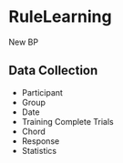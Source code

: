# RuleLearning

New BP

## Data Collection

- Participant
- Group
- Date
- Training Complete Trials
- Chord
- Response
- Statistics
